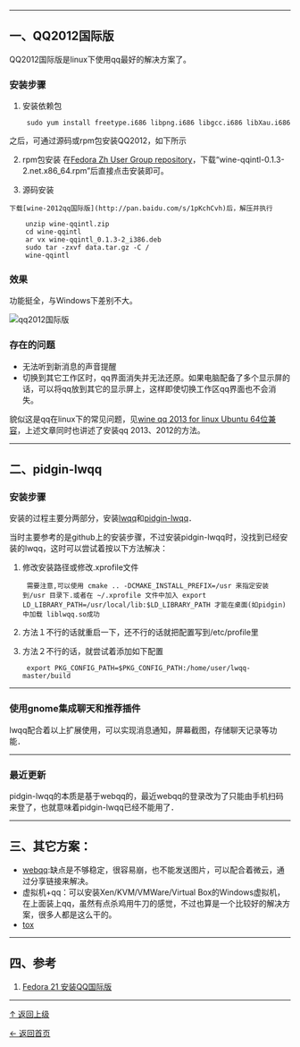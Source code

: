 
----
## 一、QQ2012国际版
QQ2012国际版是linux下使用qq最好的解决方案了。

### **安装步骤**

1. 安装依赖包

        sudo yum install freetype.i686 libpng.i686 libgcc.i686 libXau.i686

 之后，可通过源码或rpm包安装QQ2012，如下所示

2. rpm包安装
在[Fedora Zh User Group repository](http://repo.fdzh.org/FZUG/nonfree/21/x86_64/)，下载“wine-qqintl-0.1.3-2.net.x86_64.rpm”后直接点击安装即可。

3.   源码安装

    下载[wine-2012qq国际版](http://pan.baidu.com/s/1pKchCvh)后，解压并执行

        unzip wine-qqintl.zip
        cd wine-qqintl
        ar vx wine-qqintl_0.1.3-2_i386.deb
        sudo tar -zxvf data.tar.gz -C /
        wine-qqintl

### **效果**
功能挺全，与Windows下差别不大。

![qq2012国际版](http://img.blog.csdn.net/20160129114822054)

### 存在的问题
+ 无法听到新消息的声音提醒
+ 切换到其它工作区时，qq界面消失并无法还原。如果电脑配备了多个显示屏的话，可以将qq放到其它的显示屏上，这样即使切换工作区qq界面也不会消失。

貌似这是qq在linux下的常见问题，见[wine qq 2013 for linux Ubuntu 64位兼容](http://www.longene.org/forum/viewtopic.php?t=4700)，上述文章同时也讲述了安装qq 2013、2012的方法。


----

## 二、pidgin-lwqq

### **安装步骤**
安装的过程主要分两部分，安装[lwqq](https://github.com/xiehuc/lwqq)和[pidgin-lwqq](https://github.com/xiehuc/pidgin-lwqq)．

当时主要参考的是github上的安装步骤，不过安装pidgin-lwqq时，没找到已经安装的lwqq，这时可以尝试着按以下方法解决：

1. 修改安装路径或修改.xprofile文件

		需要注意,可以使用 cmake .. -DCMAKE_INSTALL_PREFIX=/usr 来指定安装到/usr 目录下.或者在 ~/.xprofile 文件中加入 export LD_LIBRARY_PATH=/usr/local/lib:$LD_LIBRARY_PATH 才能在桌面(如pidgin)中加载 liblwqq.so成功
2. 方法１不行的话就重启一下，还不行的话就把配置写到/etc/profile里
3. 方法２不行的话，就尝试着添加如下配置

		export PKG_CONFIG_PATH=$PKG_CONFIG_PATH:/home/user/lwqq-master/build

---
### **使用gnome集成聊天和推荐插件**

lwqq配合着以上扩展使用，可以实现消息通知，屏幕截图，存储聊天记录等功能．

---
### **最近更新**

pidgin-lwqq的本质是基于webqq的，最近webqq的登录改为了只能由手机扫码来登了，也就意味着pidgin-lwqq已经不能用了．


---
## 三、其它方案：

+ [webqq](http://w.qq.com/):缺点是不够稳定，很容易崩，也不能发送图片，可以配合着微云，通过分享链接来解决。
+ 虚拟机+qq：可以安装Xen/KVM/VMWare/Virtual Box的Windows虚拟机，在上面装上qq，虽然有点杀鸡用牛刀的感觉，不过也算是一个比较好的解决方案，很多人都是这么干的。
+ [tox](https://github.com/irungentoo/toxcore)

---
## 四、参考
1. [Fedora 21 安装QQ国际版](http://www.cnblogs.com/inthedark/p/4428206.html)
----
[↑ 返回上级](https://github.com/asin929/linux-software/blob/master/Network-Application/Network-Application.md)

[← 返回首页](https://github.com/asin929/linux-software)
